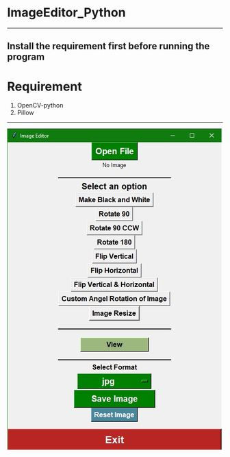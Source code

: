 # ImageEditor_Python
--------------------------------
Install the requirement first before running the program
--------------------------------
# Requirement
1. OpenCV-python
2. Pillow
--------------------------------
![](Screenshot/Image%20Editor%20Python.jpg)

